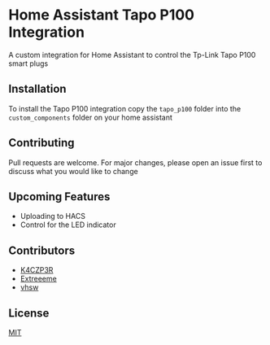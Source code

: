 # Home Assistant Tapo P100 Integration

A custom integration for Home Assistant to control the Tp-Link Tapo P100 smart plugs

## Installation

To install the Tapo P100 integration copy the `tapo_p100` folder into the `custom_components` folder on your home assistant

## Contributing

Pull requests are welcome. For major changes, please open an issue first to discuss what you would like to change

## Upcoming Features

- Uploading to HACS
- Control for the LED indicator

## Contributors

- [K4CZP3R](https://github.com/K4CZP3R)
- [Extreeeme](https://github.com/Extreeeme)
- [vhsw](https://github.com/vhsw)

## License

[MIT](https://choosealicense.com/licenses/mit/)
